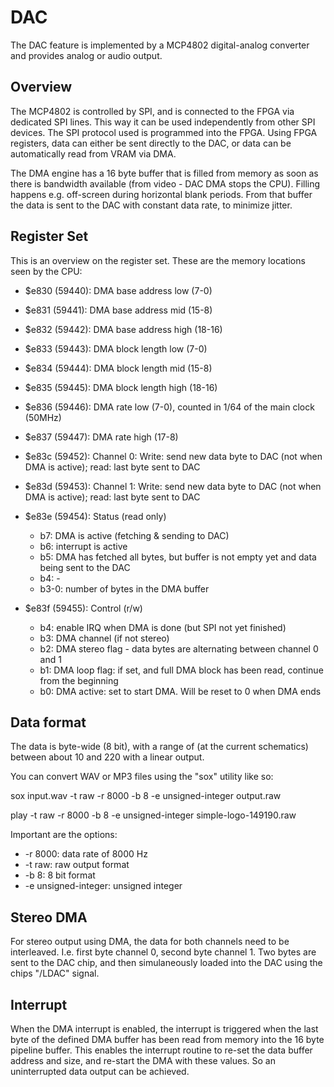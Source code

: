 
# DAC

The DAC feature is implemented by a MCP4802 digital-analog converter and provides analog or audio output.

## Overview

The MCP4802 is controlled by SPI, and is connected to the FPGA via dedicated SPI lines. This way it can be used independently from other SPI devices. The SPI protocol used is programmed into the FPGA. Using FPGA registers, data can either be sent directly to the DAC, or data can be automatically read from VRAM via DMA.

The DMA engine has a 16 byte buffer that is filled from memory as soon as there is bandwidth available (from video - DAC DMA stops the CPU). Filling happens e.g. off-screen during horizontal blank periods. From that buffer the data is sent to the DAC with constant data rate, to minimize jitter.

## Register Set

This is an overview on the register set. These are the memory locations seen by the CPU:

- $e830 (59440): DMA base address low (7-0)
- $e831 (59441): DMA base address mid (15-8)
- $e832 (59442): DMA base address high (18-16)
- $e833 (59443): DMA block length low (7-0)
- $e834 (59444): DMA block length mid (15-8)
- $e835 (59445): DMA block length high (18-16)
- $e836 (59446): DMA rate low (7-0), counted in 1/64 of the main clock (50MHz)
- $e837 (59447): DMA rate high (17-8)

- $e83c (59452): Channel 0: Write: send new data byte to DAC (not when DMA is active); read: last byte sent to DAC
- $e83d (59453): Channel 1: Write: send new data byte to DAC (not when DMA is active); read: last byte sent to DAC
- $e83e (59454): Status (read only)
  - b7: DMA is active (fetching & sending to DAC)
  - b6: interrupt is active
  - b5: DMA has fetched all bytes, but buffer is not empty yet and data being sent to the DAC
  - b4: -
  - b3-0: number of bytes in the DMA buffer
- $e83f (59455): Control (r/w)
  - b4: enable IRQ when DMA is done (but SPI not yet finished)
  - b3: DMA channel (if not stereo)
  - b2: DMA stereo flag - data bytes are alternating between channel 0 and 1
  - b1: DMA loop flag: if set, and full DMA block has been read, continue from the beginning
  - b0: DMA active: set to start DMA. Will be reset to 0 when DMA ends

## Data format

The data is byte-wide (8 bit), with a range of (at the current schematics) between about 10 and 220 with a linear output. 

You can convert WAV or MP3 files using the "sox" utility like so:

sox input.wav -t raw -r 8000 -b 8 -e unsigned-integer output.raw

play -t raw -r 8000 -b 8 -e unsigned-integer simple-logo-149190.raw

Important are the options:
- -r 8000: data rate of 8000 Hz
- -t raw: raw output format
- -b 8: 8 bit format
- -e unsigned-integer: unsigned integer

## Stereo DMA

For stereo output using DMA, the data for both channels need to be interleaved. I.e. first byte channel 0, second byte channel 1. Two bytes are sent to the DAC chip, and then simulaneously loaded into the DAC using the chips "/LDAC" signal.

## Interrupt 

When the DMA interrupt is enabled, the interrupt is triggered when the last byte of the defined DMA buffer has been read from memory into the 16 byte pipeline buffer. This enables the interrupt routine to re-set the data buffer address and size, and re-start the DMA with these values. So an uninterrupted data output can be achieved.




